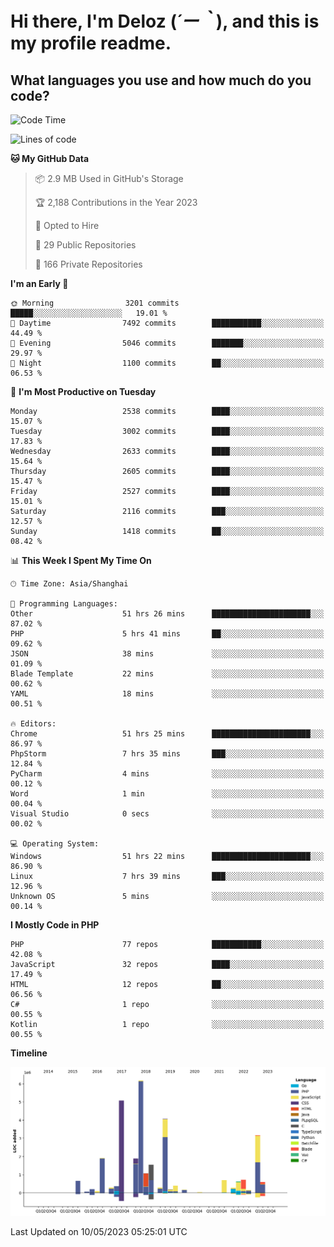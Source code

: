# **Hi there, I'm Deloz (*´ー｀*), and this is my profile readme.**

## **What languages you use and how much do you code?**

<!--START_SECTION:waka-->
![Code Time](http://img.shields.io/badge/Code%20Time-1%2C422%20hrs%2022%20mins-blue)

![Lines of code](https://img.shields.io/badge/From%20Hello%20World%20I%27ve%20Written-30.7%20million%20lines%20of%20code-blue)

**🐱 My GitHub Data** 

> 📦 2.9 MB Used in GitHub's Storage 
 > 
> 🏆 2,188 Contributions in the Year 2023
 > 
> 💼 Opted to Hire
 > 
> 📜 29 Public Repositories 
 > 
> 🔑 166 Private Repositories 
 > 
**I'm an Early 🐤** 

```text
🌞 Morning                3201 commits        █████░░░░░░░░░░░░░░░░░░░░   19.01 % 
🌆 Daytime                7492 commits        ███████████░░░░░░░░░░░░░░   44.49 % 
🌃 Evening                5046 commits        ███████░░░░░░░░░░░░░░░░░░   29.97 % 
🌙 Night                  1100 commits        ██░░░░░░░░░░░░░░░░░░░░░░░   06.53 % 
```
📅 **I'm Most Productive on Tuesday** 

```text
Monday                   2538 commits        ████░░░░░░░░░░░░░░░░░░░░░   15.07 % 
Tuesday                  3002 commits        ████░░░░░░░░░░░░░░░░░░░░░   17.83 % 
Wednesday                2633 commits        ████░░░░░░░░░░░░░░░░░░░░░   15.64 % 
Thursday                 2605 commits        ████░░░░░░░░░░░░░░░░░░░░░   15.47 % 
Friday                   2527 commits        ████░░░░░░░░░░░░░░░░░░░░░   15.01 % 
Saturday                 2116 commits        ███░░░░░░░░░░░░░░░░░░░░░░   12.57 % 
Sunday                   1418 commits        ██░░░░░░░░░░░░░░░░░░░░░░░   08.42 % 
```


📊 **This Week I Spent My Time On** 

```text
🕑︎ Time Zone: Asia/Shanghai

💬 Programming Languages: 
Other                    51 hrs 26 mins      ██████████████████████░░░   87.02 % 
PHP                      5 hrs 41 mins       ██░░░░░░░░░░░░░░░░░░░░░░░   09.62 % 
JSON                     38 mins             ░░░░░░░░░░░░░░░░░░░░░░░░░   01.09 % 
Blade Template           22 mins             ░░░░░░░░░░░░░░░░░░░░░░░░░   00.62 % 
YAML                     18 mins             ░░░░░░░░░░░░░░░░░░░░░░░░░   00.51 % 

🔥 Editors: 
Chrome                   51 hrs 25 mins      ██████████████████████░░░   86.97 % 
PhpStorm                 7 hrs 35 mins       ███░░░░░░░░░░░░░░░░░░░░░░   12.84 % 
PyCharm                  4 mins              ░░░░░░░░░░░░░░░░░░░░░░░░░   00.12 % 
Word                     1 min               ░░░░░░░░░░░░░░░░░░░░░░░░░   00.04 % 
Visual Studio            0 secs              ░░░░░░░░░░░░░░░░░░░░░░░░░   00.02 % 

💻 Operating System: 
Windows                  51 hrs 22 mins      ██████████████████████░░░   86.90 % 
Linux                    7 hrs 39 mins       ███░░░░░░░░░░░░░░░░░░░░░░   12.96 % 
Unknown OS               5 mins              ░░░░░░░░░░░░░░░░░░░░░░░░░   00.14 % 
```

**I Mostly Code in PHP** 

```text
PHP                      77 repos            ███████████░░░░░░░░░░░░░░   42.08 % 
JavaScript               32 repos            ████░░░░░░░░░░░░░░░░░░░░░   17.49 % 
HTML                     12 repos            ██░░░░░░░░░░░░░░░░░░░░░░░   06.56 % 
C#                       1 repo              ░░░░░░░░░░░░░░░░░░░░░░░░░   00.55 % 
Kotlin                   1 repo              ░░░░░░░░░░░░░░░░░░░░░░░░░   00.55 % 
```



**Timeline**

![Lines of Code chart](https://raw.githubusercontent.com/deloz/deloz/main/assets/bar_graph.png)


 Last Updated on 10/05/2023 05:25:01 UTC
<!--END_SECTION:waka-->
